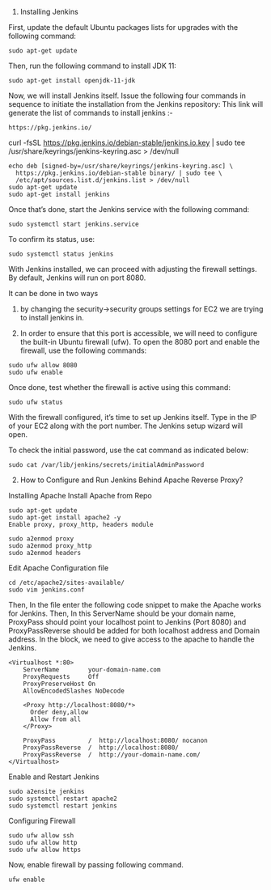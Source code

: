 1. Installing Jenkins

First, update the default Ubuntu packages lists for upgrades with the following command:
```
sudo apt-get update
```

Then, run the following command to install JDK 11:
```
sudo apt-get install openjdk-11-jdk
```

Now, we will install Jenkins itself. Issue the following four commands in sequence to initiate the installation from the Jenkins repository:
This link will generate the list of commands to install jenkins :- 
```
https://pkg.jenkins.io/
```
curl -fsSL https://pkg.jenkins.io/debian-stable/jenkins.io.key | sudo tee \
  /usr/share/keyrings/jenkins-keyring.asc > /dev/null

```
echo deb [signed-by=/usr/share/keyrings/jenkins-keyring.asc] \
  https://pkg.jenkins.io/debian-stable binary/ | sudo tee \
  /etc/apt/sources.list.d/jenkins.list > /dev/null
sudo apt-get update
sudo apt-get install jenkins
```
Once that’s done, start the Jenkins service with the following command:
```
sudo systemctl start jenkins.service
```
To confirm its status, use:
```
sudo systemctl status jenkins
```
With Jenkins installed, we can proceed with adjusting the firewall settings. By default, Jenkins will run on port 8080.

It can be done in two ways 
1. by changing the security->security groups settings for EC2 we are trying to install jenkins in.

2. In order to ensure that this port is accessible, we will need to configure the built-in Ubuntu firewall (ufw). To open the 8080 port and enable the firewall, use the following commands:
```
sudo ufw allow 8080
sudo ufw enable
```
Once done, test whether the firewall is active using this command:
```
sudo ufw status
```
With the firewall configured, it’s time to set up Jenkins itself. Type in the IP of your EC2 along with the port number. The Jenkins setup wizard will open.

To check the initial password, use the cat command as indicated below:
```
sudo cat /var/lib/jenkins/secrets/initialAdminPassword
```
2. How to Configure and Run Jenkins Behind Apache Reverse Proxy?

Installing Apache Install Apache from Repo

```
sudo apt-get update
sudo apt-get install apache2 -y
Enable proxy, proxy_http, headers module

sudo a2enmod proxy
sudo a2enmod proxy_http
sudo a2enmod headers
```
Edit Apache Configuration file
```
cd /etc/apache2/sites-available/
sudo vim jenkins.conf
```
Then, In the file enter the following code snippet to make the Apache works for Jenkins. Then, In this ServerName should be your domain name, ProxyPass should point your localhost point to Jenkins (Port 8080) and ProxyPassReverse should be added for both localhost address and Domain address. In the block, we need to give access to the apache to handle the Jenkins.
```
<Virtualhost *:80>
    ServerName        your-domain-name.com
    ProxyRequests     Off
    ProxyPreserveHost On
    AllowEncodedSlashes NoDecode
 
    <Proxy http://localhost:8080/*>
      Order deny,allow
      Allow from all
    </Proxy>
 
    ProxyPass         /  http://localhost:8080/ nocanon
    ProxyPassReverse  /  http://localhost:8080/
    ProxyPassReverse  /  http://your-domain-name.com/
</Virtualhost>
```
Enable and Restart Jenkins
```
sudo a2ensite jenkins
sudo systemctl restart apache2
sudo systemctl restart jenkins
```

Configuring Firewall
```
sudo ufw allow ssh
sudo ufw allow http
sudo ufw allow https
```

Now, enable firewall by passing following command.
```
ufw enable
```